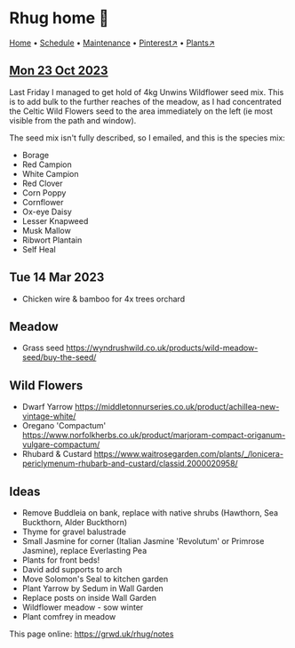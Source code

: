 # Rhug home 🏡

[Home](https://grwd.uk/rhug/) • [Schedule](https://grwd.uk/rhug/schedule) • [Maintenance](https://grwd.uk/rhug/management) • [Pinterest↗](https://pinterest.co.uk/NatureWorksGarden/rhug) • [Plants↗](https://bit.ly/rhug-plants)

## [Mon 23 Oct 2023](mon-23-oct-2023)

Last Friday I managed to get hold of 4kg Unwins Wildflower seed mix. This is to add bulk to the further reaches of the meadow, as I had concentrated the Celtic Wild Flowers seed to the area immediately on the left (ie most visible from the path and window).

The seed mix isn't fully described, so I emailed, and this is the species mix:

* Borage
* Red Campion
* White Campion
* Red Clover   
* Corn Poppy    
* Cornflower    
* Ox-eye Daisy
* Lesser Knapweed
* Musk Mallow  
* Ribwort Plantain
* Self Heal   


## Tue 14 Mar 2023

* Chicken wire & bamboo for 4x trees orchard

## Meadow

* Grass seed https://wyndrushwild.co.uk/products/wild-meadow-seed/buy-the-seed/

## Wild Flowers

* Dwarf Yarrow https://middletonnurseries.co.uk/product/achillea-new-vintage-white/
* Oregano 'Compactum' https://www.norfolkherbs.co.uk/product/marjoram-compact-origanum-vulgare-compactum/
* Rhubard & Custard https://www.waitrosegarden.com/plants/_/lonicera-periclymenum-rhubarb-and-custard/classid.2000020958/

## Ideas

* Remove Buddleia on bank, replace with native shrubs (Hawthorn, Sea Buckthorn, Alder Buckthorn)
* Thyme for gravel balustrade
* Small Jasmine for corner (Italian Jasmine 'Revolutum' or Primrose Jasmine), replace Everlasting Pea
* Plants for front beds!
* David add supports to arch
* Move Solomon's Seal to kitchen garden
* Plant Yarrow by Sedum in Wall Garden
* Replace posts on inside Wall Garden
* Wildflower meadow - sow winter
* Plant comfrey in meadow

This page online: <https://grwd.uk/rhug/notes>
